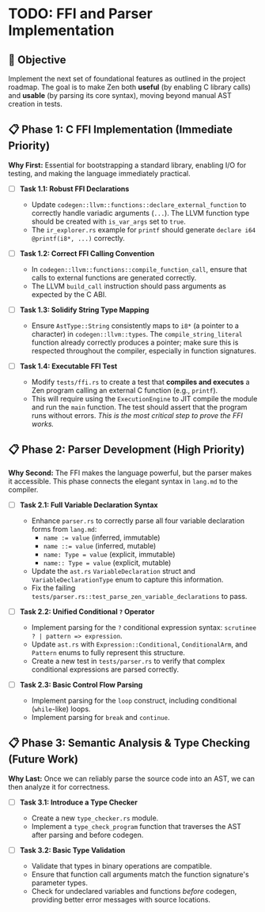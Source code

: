 # TODO: FFI and Parser Implementation

## 🎯 **Objective**
Implement the next set of foundational features as outlined in the project roadmap. The goal is to make Zen both **useful** (by enabling C library calls) and **usable** (by parsing its core syntax), moving beyond manual AST creation in tests.

## 📋 **Phase 1: C FFI Implementation (Immediate Priority)**

**Why First:** Essential for bootstrapping a standard library, enabling I/O for testing, and making the language immediately practical.

-   [ ] **Task 1.1: Robust FFI Declarations**
    -   Update `codegen::llvm::functions::declare_external_function` to correctly handle variadic arguments (`...`). The LLVM function type should be created with `is_var_args` set to `true`.
    -   The `ir_explorer.rs` example for `printf` should generate `declare i64 @printf(i8*, ...)` correctly.

-   [ ] **Task 1.2: Correct FFI Calling Convention**
    -   In `codegen::llvm::functions::compile_function_call`, ensure that calls to external functions are generated correctly.
    -   The LLVM `build_call` instruction should pass arguments as expected by the C ABI.

-   [ ] **Task 1.3: Solidify String Type Mapping**
    -   Ensure `AstType::String` consistently maps to `i8*` (a pointer to a character) in `codegen::llvm::types`. The `compile_string_literal` function already correctly produces a pointer; make sure this is respected throughout the compiler, especially in function signatures.

-   [ ] **Task 1.4: Executable FFI Test**
    -   Modify `tests/ffi.rs` to create a test that **compiles and executes** a Zen program calling an external C function (e.g., `printf`).
    -   This will require using the `ExecutionEngine` to JIT compile the module and run the `main` function. The test should assert that the program runs without errors. *This is the most critical step to prove the FFI works.*

## 📋 **Phase 2: Parser Development (High Priority)**

**Why Second:** The FFI makes the language powerful, but the parser makes it accessible. This phase connects the elegant syntax in `lang.md` to the compiler.

-   [ ] **Task 2.1: Full Variable Declaration Syntax**
    -   Enhance `parser.rs` to correctly parse all four variable declaration forms from `lang.md`:
        -   `name := value` (inferred, immutable)
        -   `name ::= value` (inferred, mutable)
        -   `name: Type = value` (explicit, immutable)
        -   `name:: Type = value` (explicit, mutable)
    -   Update the `ast.rs` `VariableDeclaration` struct and `VariableDeclarationType` enum to capture this information.
    -   Fix the failing `tests/parser.rs::test_parse_zen_variable_declarations` to pass.

-   [ ] **Task 2.2: Unified Conditional `?` Operator**
    -   Implement parsing for the `?` conditional expression syntax: `scrutinee ? | pattern => expression`.
    -   Update `ast.rs` with `Expression::Conditional`, `ConditionalArm`, and `Pattern` enums to fully represent this structure.
    -   Create a new test in `tests/parser.rs` to verify that complex conditional expressions are parsed correctly.

-   [ ] **Task 2.3: Basic Control Flow Parsing**
    -   Implement parsing for the `loop` construct, including conditional (`while`-like) loops.
    -   Implement parsing for `break` and `continue`.

## 📋 **Phase 3: Semantic Analysis & Type Checking (Future Work)**

**Why Last:** Once we can reliably parse the source code into an AST, we can then analyze it for correctness.

-   [ ] **Task 3.1: Introduce a Type Checker**
    -   Create a new `type_checker.rs` module.
    -   Implement a `type_check_program` function that traverses the AST after parsing and before codegen.

-   [ ] **Task 3.2: Basic Type Validation**
    -   Validate that types in binary operations are compatible.
    -   Ensure that function call arguments match the function signature's parameter types.
    -   Check for undeclared variables and functions *before* codegen, providing better error messages with source locations. 